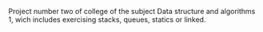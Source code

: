 Project number two of college of the subject Data structure and algorithms 1, wich includes exercising stacks, queues, statics or linked.

